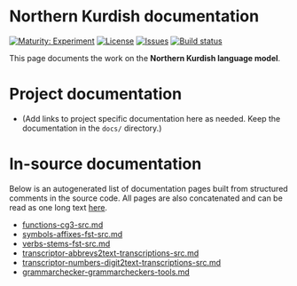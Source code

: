 # Northern Kurdish documentation

[![Maturity: Experiment](https://img.shields.io/badge/Maturity-Experiment-black.svg)](https://giellalt.github.io/MaturityClassification.html)
[![License](https://img.shields.io/github/license/giellalt/lang-kmr)](https://raw.githubusercontent.com/giellalt/lang-kmr/main/LICENSE)
[![Issues](https://img.shields.io/github/issues/giellalt/lang-kmr)](https://github.com/giellalt/lang-kmr/issues)
[![Build status](https://github.com/giellalt/lang-kmr/workflows/Speller%20CI+CD/badge.svg)](https://github.com/giellalt/lang-kmr/actions)

This page documents the work on the **Northern Kurdish language model**. 

# Project documentation

* (Add links to project specific documentation here as needed. Keep the documentation in the `docs/` directory.)

# In-source documentation

Below is an autogenerated list of documentation pages built from structured comments in the source code. All pages are also concatenated and can be read as one long text [here](kmr.md).
* [functions-cg3-src.md](functions-cg3-src.md)
* [symbols-affixes-fst-src.md](symbols-affixes-fst-src.md)
* [verbs-stems-fst-src.md](verbs-stems-fst-src.md)
* [transcriptor-abbrevs2text-transcriptions-src.md](transcriptor-abbrevs2text-transcriptions-src.md)
* [transcriptor-numbers-digit2text-transcriptions-src.md](transcriptor-numbers-digit2text-transcriptions-src.md)
* [grammarchecker-grammarcheckers-tools.md](grammarchecker-grammarcheckers-tools.md)
